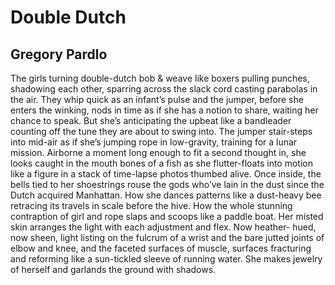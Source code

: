 # Double Dutch
## Gregory Pardlo
The girls turning double-dutch
bob & weave like boxers pulling
punches, shadowing each other,
sparring across the slack cord
casting parabolas in the air. They
whip quick as an infant’s pulse
and the jumper, before she
enters the winking, nods in time
as if she has a notion to share,
waiting her chance to speak. But she’s
anticipating the upbeat
like a bandleader counting off
the tune they are about to swing into.
The jumper stair-steps into mid-air
as if she’s jumping rope in low-gravity,
training for a lunar mission. Airborne a moment
long enough to fit a second thought in,
she looks caught in the mouth bones of a fish
as she flutter-floats into motion
like a figure in a stack of time-lapse photos
thumbed alive. Once inside,
the bells tied to her shoestrings rouse the gods
who’ve lain in the dust since the Dutch
acquired Manhattan. How she dances
patterns like a dust-heavy bee retracing
its travels in scale before the hive. How
the whole stunning contraption of girl and rope
slaps and scoops like a paddle boat.
Her misted skin arranges the light
with each adjustment and flex. Now heather-
hued, now sheen, light listing on the fulcrum
of a wrist and the bare jutted joints of elbow
and knee, and the faceted surfaces of muscle,
surfaces fracturing and reforming
like a sun-tickled sleeve of running water.
She makes jewelry of herself and garlands
the ground with shadows.
﻿
